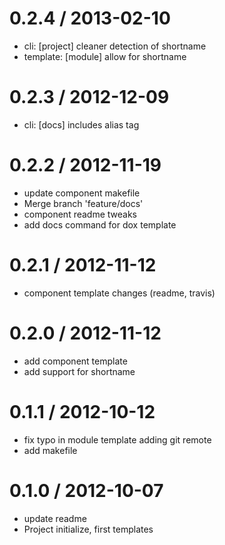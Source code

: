 
0.2.4 / 2013-02-10 
==================

  * cli: [project] cleaner detection of shortname
  * template: [module] allow for shortname

0.2.3 / 2012-12-09 
==================

  * cli: [docs] includes alias tag

0.2.2 / 2012-11-19 
==================

  * update component makefile
  * Merge branch 'feature/docs'
  * component readme tweaks
  * add docs command for dox template

0.2.1 / 2012-11-12 
==================

  * component template changes (readme, travis)

0.2.0 / 2012-11-12 
==================

  * add component template
  * add support for shortname

0.1.1 / 2012-10-12 
==================

  * fix typo in module template adding git remote
  * add makefile

0.1.0 / 2012-10-07 
==================

  * update readme
  * Project initialize, first templates

